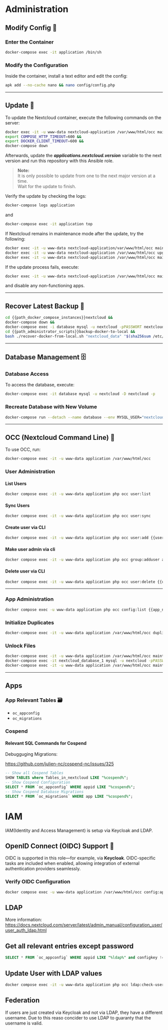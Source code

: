 # Administration 

## Modify Config 🔧

### Enter the Container
```bash
docker-compose exec -it application /bin/sh
```

### Modify the Configuration
Inside the container, install a text editor and edit the config:
```bash
apk add --no-cache nano && nano config/config.php
```

---

## Update 🔄

To update the Nextcloud container, execute the following commands on the server:
```bash
docker exec -it -u www-data nextcloud-application /var/www/html/occ maintenance:mode --on &&
export COMPOSE_HTTP_TIMEOUT=600 &&
export DOCKER_CLIENT_TIMEOUT=600 &&
docker-compose down
```

Afterwards, update the ***applications.nextcloud.version*** variable to the next version and run this repository with this Ansible role.

> **Note:**  
> It is only possible to update from one to the next major version at a time.  
> Wait for the update to finish.

Verify the update by checking the logs:
```bash
docker-compose logs application
```
and
```bash
docker-compose exec -it application top
```

If Nextcloud remains in maintenance mode after the update, try the following:
```bash
docker exec -it -u www-data nextcloud-application/var/www/html/occ maintenance:mode --on
docker exec -it -u www-data nextcloud-application /var/www/html/occ upgrade
docker exec -it -u www-data nextcloud-application /var/www/html/occ maintenance:mode --off
```

If the update process fails, execute:
```bash
docker exec -it -u www-data nextcloud-application /var/www/html/occ maintenance:repair --include-expensive
```
and disable any non-functioning apps.

---

## Recover Latest Backup 💾

```bash
cd {{path_docker_compose_instances}}nextcloud &&
docker-compose down &&
docker-compose exec -i database mysql -u nextcloud -pPASSWORT nextcloud < "/Backups/$(sha256sum /etc/machine-id | head -c 64)/backup-docker-to-local/latest/nextcloud_database/sql/backup.sql" &&
cd {{path_administrator_scripts}}backup-docker-to-local &&
bash ./recover-docker-from-local.sh "nextcloud_data" "$(sha256sum /etc/machine-id | head -c 64)"
```

---

## Database Management 🗄️

### Database Access
To access the database, execute:
```bash
docker-compose exec -it database mysql -u nextcloud -D nextcloud -p
```

### Recreate Database with New Volume
```bash
docker-compose run --detach --name database --env MYSQL_USER="nextcloud" --env MYSQL_PASSWORD=PASSWORD --env MYSQL_ROOT_PASSWORD=PASSWORD --env MYSQL_DATABASE="nextcloud" -v nextcloud_database:/var/lib/mysql
```

---

## OCC (Nextcloud Command Line) 🔧

To use OCC, run:
```bash
docker-compose exec -it -u www-data application /var/www/html/occ
```
### User Administration 

#### List Users
```bash
docker compose exec -it -u www-data application php occ user:list
```

#### Sync Users
```bash
docker compose exec -it -u www-data application php occ user:sync
```

#### Create user via CLI
```bash
docker compose exec -it -u www-data application php occ user:add {{username}}
```

#### Make user admin via cli
```bash
docker compose exec -it -u www-data application php occ group:adduser admin {{username}}
```

#### Delete user via CLI
```bash
docker compose exec -it -u www-data application php occ user:delete {{username}}
```
---

### App Administration
```bash
docker compose exec -u www-data application php occ config:list {{app_name}}
```

### Initialize Duplicates
```bash
docker-compose exec -it -u www-data application /var/www/html/occ duplicates:find-all --output
```

### Unlock Files
```bash
docker-compose exec -it -u www-data application /var/www/html/occ maintenance:mode --on
docker-compose exec -it nextcloud_database_1 mysql -u nextcloud -pPASSWORD1234132 -D nextcloud -e "delete from oc_file_locks where 1"
docker-compose exec -it -u www-data application /var/www/html/occ maintenance:mode --off
```

---

## Apps

### App Relevant Tables 🗃️

- `oc_appconfig`
- `oc_migrations`

### Cospend 

#### Relevant SQL Commands for Cospend
Debugguging Migrations: 

https://github.com/julien-nc/cospend-nc/issues/325
```sql
-- Show all Cospend Tables
SHOW TABLES where Tables_in_nextcloud LIKE "%cospend%";
-- Show Cospend Configuration
SELECT * FROM `oc_appconfig` WHERE appid LIKE "%cospend%";
-- Show Cospend Database Migrations 
SELECT * FROM `oc_migrations` WHERE app LIKE "%cospend%";
```

# IAM
IAM(Identity and Access Management) is setup via Keycloak and LDAP.

## OpenID Connect (OIDC) Support 🔐

OIDC is supported in this role—for example, via **Keycloak**. OIDC-specific tasks are included when enabled, allowing integration of external authentication providers seamlessly.

### Verify OIDC Configuration

```bash
docker compose exec -u www-data application /var/www/html/occ config:app:get sociallogin custom_providers
```

## LDAP 

More information: https://docs.nextcloud.com/server/latest/admin_manual/configuration_user/user_auth_ldap.html

## Get all relevant entries except password

```sql
SELECT * FROM `oc_appconfig` WHERE appid LIKE "%ldap%" and configkey != "s01ldap_agent_password";
```

## Update User with LDAP values

```bash
docker compose exec -it -u www-data application php occ ldap:check-user --update {{username}}
```

## Federation

If users are just created via Keycloak and not via LDAP, they have a different username. Due to this reaso concider to use LDAP to guaranty that the username is valid. 
